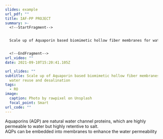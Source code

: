 ```yaml
---
slides: example
url_pdf: ""
title: IAF-PP PROJECT
summary: >-
  <!--StartFragment-->


  Scale up of Aquaporin based biomimetic hollow fiber membranes for water reuse and desalination


  <!--EndFragment-->
url_video: ""
date: 2021-09-10T15:20:41.105Z

url_slides: ""
subtitle: Scale up of Aquaporin based biomimetic hollow fiber membranes for
  water reuse and desalination
tags:
  - RO
image:
  caption: Photo by rawpixel on Unsplash
  focal_point: Smart
url_code: ""
---
```

<!--StartFragment-->

Aquaporins (AQP) are natural water channel proteins, which are highly permeable to water but highly retentive to salt. \
AQPs can be embedded into membranes to enhance the water permeability

<!--EndFragment-->
